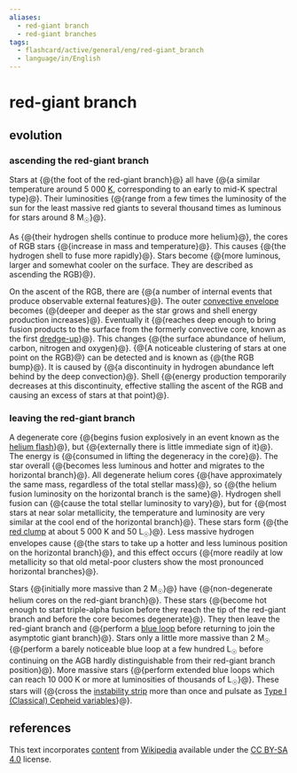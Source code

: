 ```yaml
---
aliases:
  - red-giant branch
  - red-giant branches
tags:
  - flashcard/active/general/eng/red-giant_branch
  - language/in/English
---
```


# red-giant branch

## evolution

### ascending the red-giant branch

Stars at {@{the foot of the red-giant branch}@} all have {@{a similar temperature around 5&nbsp;000 [K](Kelvin.md), corresponding to an early to mid-K spectral type}@}. Their luminosities {@{range from a few times the luminosity of the sun for the least massive red giants to several thousand times as luminous for stars around 8 M<sub>☉</sub>}@}. <!--SR:!2027-03-25,738,330!2025-12-23,345,290!2025-06-16,179,230-->

As {@{their hydrogen shells continue to produce more helium}@}, the cores of RGB stars {@{increase in mass and temperature}@}. This causes {@{the hydrogen shell to fuse more rapidly}@}. Stars become {@{more luminous, larger and somewhat cooler on the surface. They are described as ascending the RGB}@}. <!--SR:!2026-10-29,622,330!2025-04-18,192,310!2025-10-10,309,290!2025-04-03,184,310-->

On the ascent of the RGB, there are {@{a number of internal events that produce observable external features}@}. The outer [convective envelope](convection%20zone.md) becomes {@{deeper and deeper as the star grows and shell energy production increases}@}. Eventually it {@{reaches deep enough to bring fusion products to the surface from the formerly convective core, known as the first [dredge-up](dredge-up.md)}@}. This changes {@{the surface abundance of helium, carbon, nitrogen and oxygen}@}. {@{A noticeable clustering of stars at one point on the RGB}@} can be detected and is known as {@{the RGB bump}@}. It is caused by {@{a discontinuity in hydrogen abundance left behind by the deep convection}@}. Shell {@{energy production temporarily decreases at this discontinuity, effective stalling the ascent of the RGB and causing an excess of stars at that point}@}. <!--SR:!2026-10-21,618,330!2025-05-21,188,270!2025-07-22,256,290!2025-11-28,345,290!2026-01-03,388,310!2025-07-09,265,330!2025-04-30,173,270!2025-08-20,246,270-->

### leaving the red-giant branch

A degenerate core {@{begins fusion explosively in an event known as the [helium flash](helium%20flash.md)}@}, but {@{externally there is little immediate sign of it}@}. The energy is {@{consumed in lifting the degeneracy in the core}@}. The star overall {@{becomes less luminous and hotter and migrates to the horizontal branch}@}. All degenerate helium cores {@{have approximately the same mass, regardless of the total stellar mass}@}, so {@{the helium fusion luminosity on the horizontal branch is the same}@}. Hydrogen shell fusion can {@{cause the total stellar luminosity to vary}@}, but for {@{most stars at near solar metallicity, the temperature and luminosity are very similar at the cool end of the horizontal branch}@}. These stars form {@{the [red clump](red%20clump.md) at about 5&nbsp;000 K and 50 L<sub>☉</sub>}@}. Less massive hydrogen envelopes cause {@{the stars to take up a hotter and less luminous position on the horizontal branch}@}, and this effect occurs {@{more readily at low metallicity so that old metal-poor clusters show the most pronounced horizontal branches}@}. <!--SR:!2025-09-06,312,330!2025-07-19,274,330!2025-03-22,163,310!2025-06-13,229,290!2026-01-28,406,310!2025-04-05,161,270!2025-06-22,234,290!2025-03-18,136,230!2025-10-30,277,250!2025-05-15,135,190!2025-11-04,255,230-->

Stars {@{initially more massive than 2 M<sub>☉</sub>}@} have {@{non-degenerate helium cores on the red-giant branch}@}. These stars {@{become hot enough to start triple-alpha fusion before they reach the tip of the red-giant branch and before the core becomes degenerate}@}. They then leave the red-giant branch and {@{perform a [blue loop](blue%20loop.md) before returning to join the asymptotic giant branch}@}. Stars only a little more massive than 2 M<sub>☉</sub> {@{perform a barely noticeable blue loop at a few hundred L<sub>☉</sub> before continuing on the AGB hardly distinguishable from their red-giant branch position}@}. More massive stars {@{perform extended blue loops which can reach 10&nbsp;000 K or more at luminosities of thousands of L<sub>☉</sub>}@}. These stars will {@{cross the [instability strip](instability%20strip.md) more than once and pulsate as [Type I (Classical) Cepheid variables](classical%20Cepheid%20variable.md)}@}. <!--SR:!2025-11-02,341,310!2025-03-27,161,270!2025-05-27,214,290!2025-07-02,217,250!2025-05-16,163,230!2026-05-30,456,270!2025-08-07,249,290-->

## references

This text incorporates [content](https://en.wikipedia.org/wiki/red-giant_branch) from [Wikipedia](Wikipedia.md) available under the [CC BY-SA 4.0](https://creativecommons.org/licenses/by-sa/4.0/) license.
